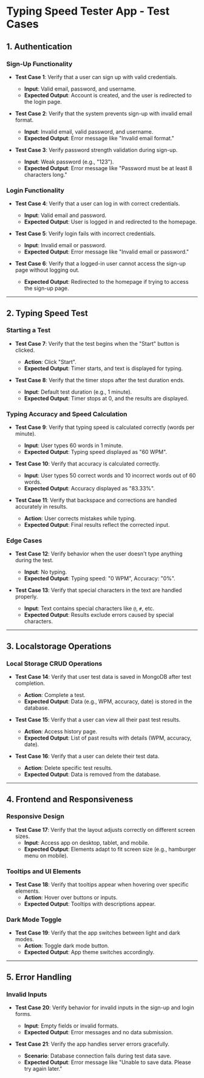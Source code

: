 
# Typing Speed Tester App - Test Cases

## 1. Authentication

### Sign-Up Functionality

- **Test Case 1**: Verify that a user can sign up with valid credentials.
  - **Input**: Valid email, password, and username.
  - **Expected Output**: Account is created, and the user is redirected to the login page.

- **Test Case 2**: Verify that the system prevents sign-up with invalid email format.
  - **Input**: Invalid email, valid password, and username.
  - **Expected Output**: Error message like "Invalid email format."

- **Test Case 3**: Verify password strength validation during sign-up.
  - **Input**: Weak password (e.g., "123").
  - **Expected Output**: Error message like "Password must be at least 8 characters long."

### Login Functionality

- **Test Case 4**: Verify that a user can log in with correct credentials.
  - **Input**: Valid email and password.
  - **Expected Output**: User is logged in and redirected to the homepage.

- **Test Case 5**: Verify login fails with incorrect credentials.
  - **Input**: Invalid email or password.
  - **Expected Output**: Error message like "Invalid email or password."

- **Test Case 6**: Verify that a logged-in user cannot access the sign-up page without logging out.
  - **Expected Output**: Redirected to the homepage if trying to access the sign-up page.

---

## 2. Typing Speed Test

### Starting a Test

- **Test Case 7**: Verify that the test begins when the "Start" button is clicked.
  - **Action**: Click "Start".
  - **Expected Output**: Timer starts, and text is displayed for typing.

- **Test Case 8**: Verify that the timer stops after the test duration ends.
  - **Input**: Default test duration (e.g., 1 minute).
  - **Expected Output**: Timer stops at 0, and the results are displayed.

### Typing Accuracy and Speed Calculation

- **Test Case 9**: Verify that typing speed is calculated correctly (words per minute).
  - **Input**: User types 60 words in 1 minute.
  - **Expected Output**: Typing speed displayed as "60 WPM".

- **Test Case 10**: Verify that accuracy is calculated correctly.
  - **Input**: User types 50 correct words and 10 incorrect words out of 60 words.
  - **Expected Output**: Accuracy displayed as "83.33%".

- **Test Case 11**: Verify that backspace and corrections are handled accurately in results.
  - **Action**: User corrects mistakes while typing.
  - **Expected Output**: Final results reflect the corrected input.

### Edge Cases

- **Test Case 12**: Verify behavior when the user doesn't type anything during the test.
  - **Input**: No typing.
  - **Expected Output**: Typing speed: "0 WPM", Accuracy: "0%".

- **Test Case 13**: Verify that special characters in the text are handled properly.
  - **Input**: Text contains special characters like `@`, `#`, etc.
  - **Expected Output**: Results exclude errors caused by special characters.

---

## 3. Localstorage Operations

### Local Storage CRUD Operations

- **Test Case 14**: Verify that user test data is saved in MongoDB after test completion.
  - **Action**: Complete a test.
  - **Expected Output**: Data (e.g., WPM, accuracy, date) is stored in the database.

- **Test Case 15**: Verify that a user can view all their past test results.
  - **Action**: Access history page.
  - **Expected Output**: List of past results with details (WPM, accuracy, date).

- **Test Case 16**: Verify that a user can delete their test data.
  - **Action**: Delete specific test results.
  - **Expected Output**: Data is removed from the database.

---

## 4. Frontend and Responsiveness

### Responsive Design

- **Test Case 17**: Verify that the layout adjusts correctly on different screen sizes.
  - **Input**: Access app on desktop, tablet, and mobile.
  - **Expected Output**: Elements adapt to fit screen size (e.g., hamburger menu on mobile).

### Tooltips and UI Elements

- **Test Case 18**: Verify that tooltips appear when hovering over specific elements.
  - **Action**: Hover over buttons or inputs.
  - **Expected Output**: Tooltips with descriptions appear.

### Dark Mode Toggle

- **Test Case 19**: Verify that the app switches between light and dark modes.
  - **Action**: Toggle dark mode button.
  - **Expected Output**: App theme switches accordingly.

---

## 5. Error Handling

### Invalid Inputs

- **Test Case 20**: Verify behavior for invalid inputs in the sign-up and login forms.
  - **Input**: Empty fields or invalid formats.
  - **Expected Output**: Error messages and no data submission.

- **Test Case 21**: Verify the app handles server errors gracefully.
  - **Scenario**: Database connection fails during test data save.
  - **Expected Output**: Error message like "Unable to save data. Please try again later."
